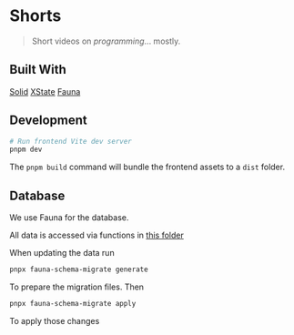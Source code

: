 # Shorts

> Short videos on _programming_... mostly.

## Built With

[Solid](https://solidjs.com)
[XState](https://xstate.js.org)
[Fauna](https://fauna.com)

## Development 

```bash
# Run frontend Vite dev server
pnpm dev
```

The `pnpm build` command will bundle the frontend assets to a `dist` folder. 

## Database

We use Fauna for the database.

All data is accessed via functions in [this folder](./fauna/functions)

When updating the data run

```bash
pnpx fauna-schema-migrate generate
```

To prepare the migration files. Then

```bash
pnpx fauna-schema-migrate apply
```

To apply those changes
